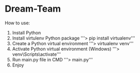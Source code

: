 # Dream-Team
How to use:
1. Install Python
2. Install virtulenv Python package 
'''> pip install virtualenv'''
3. Create a Python virtual environment 
'''> virtualenv venv'''
4. Activate Python virtual environment (Windows) 
'''> venv\Scripts\activate'''
5. Run main.py file in CMD 
'''> main.py'''
6. Enjoy
